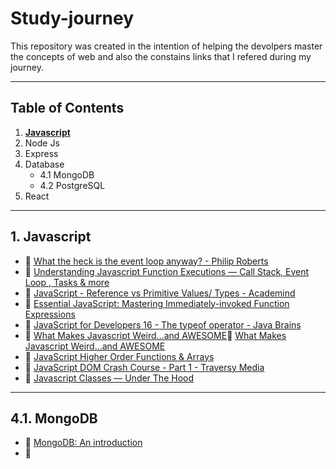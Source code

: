 # Study-journey

This repository was created in the intention of helping the devolpers master the concepts of web and also the constains links that I refered during my journey.

***

## <a id="table-of-contents">Table of Contents</a>

1. **[Javascript](#1-javascriptId)**
2. Node Js 
3. Express
4. Database
    - 4.1 MongoDB
    - 4.2 PostgreSQL
5. React

---

## 1. Javascript

- 📜 [What the heck is the event loop anyway? - Philip Roberts](https://www.youtube.com/watch?v=8aGhZQkoFbQ&ab_channel=JSConf)
- 📜 [Understanding Javascript Function Executions — Call Stack, Event Loop , Tasks & more](https://medium.com/@gaurav.pandvia/understanding-javascript-function-executions-tasks-event-loop-call-stack-more-part-1-5683dea1f5ec)
- 📜 [JavaScript - Reference vs Primitive Values/ Types - Academind](https://www.youtube.com/watch?v=9ooYYRLdg_g&ab_channel=Academind)
- 📜 [Essential JavaScript: Mastering Immediately-invoked Function Expressions](https://vvkchandra.medium.com/essential-javascript-mastering-immediately-invoked-function-expressions-67791338ddc6)
- 📜 [JavaScript for Developers 16 - The typeof operator - Java Brains](https://www.youtube.com/watch?v=ol_su88I3kw&ab_channel=JavaBrains)
- 📜 [What Makes Javascript Weird...and AWESOME](https://www.youtube.com/watch?v=JEq7Ehw-qk8&ab_channel=LearnCode.academy)📜 [What Makes Javascript Weird...and AWESOME](https://www.youtube.com/watch?v=JEq7Ehw-qk8&ab_channel=LearnCode.academy)
- 📜 [JavaScript Higher Order Functions & Arrays](https://www.youtube.com/watch?v=rRgD1yVwIvE&ab_channel=TraversyMedia)
- 📜 [JavaScript DOM Crash Course - Part 1 - Traversy Media](https://www.youtube.com/watch?v=0ik6X4DJKCc&ab_channel=TraversyMedia)
- 📜 [Javascript Classes — Under The Hood](https://medium.com/tech-tajawal/javascript-classes-under-the-hood-6b26d2667677)


---


## 4.1. MongoDB

- 📜 [MongoDB: An introduction](https://www.geeksforgeeks.org/mongodb-an-introduction/)
- 📜 []()


